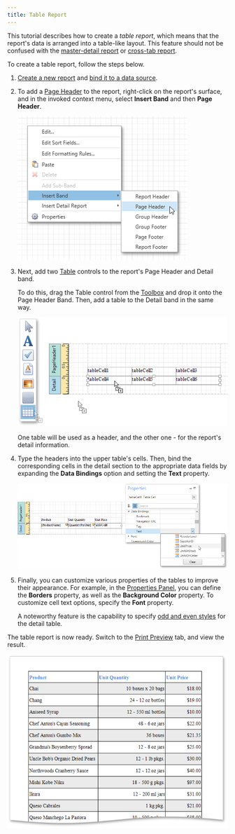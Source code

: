 ```yaml
---
title: Table Report
---
```

This tutorial describes how to create a _table report_, which means that the report's data is arranged into a table-like layout. This feature should not be confused with the [master-detail report](../../../../../interface-elements-for-desktop/articles/report-designer/report-designer-for-wpf/report-types/master-detail-report.md) or [cross-tab report](../../../../../interface-elements-for-desktop/articles/report-designer/report-designer-for-wpf/report-types/cross-tab-report.md).

To create a table report, follow the steps below.
1. [Create a new report](../../../../../interface-elements-for-desktop/articles/report-designer/report-designer-for-wpf/creating-reports/basic-operations/create-a-new-report.md) and [bind it to a data source](../../../../../interface-elements-for-desktop/articles/report-designer/report-designer-for-wpf/creating-reports/providing-data/binding-a-report-to-data.md).
2. To add a [Page Header](../../../../../interface-elements-for-desktop/articles/report-designer/report-designer-for-wpf/report-elements/report-bands.md) to the report, right-click on the report's surface, and in the invoked context menu, select **Insert Band** and then **Page Header**.
	
	![EUD_WpfReportDersigner_TableReport_1](../../../../images/Img123471.png)
3. Next, add two [Table](../../../../../interface-elements-for-desktop/articles/report-designer/report-designer-for-wpf/report-elements/report-controls.md) controls to the report's Page Header and Detail band.
	
	To do this, drag the Table control from the [Toolbox](../../../../../interface-elements-for-desktop/articles/report-designer/report-designer-for-wpf/interface-elements/control-toolbox.md) and drop it onto the Page Header Band. Then, add a table to the Detail band in the same way.
	
	![EUD_WpfReportDersigner_TableReport_2](../../../../images/Img123472.png)
	
	One table will be used as a header, and the other one - for the report's detail information.
4. Type the headers into the upper table's cells. Then, bind the corresponding cells in the detail section to the appropriate data fields by expanding the **Data Bindings** option and setting the **Text** property.
	
	![EUD_WpfReportDersigner_TableReport_3](../../../../images/Img123473.png)
5. Finally, you can customize various properties of the tables to improve their appearance. For example, in the [Properties Panel](../../../../../interface-elements-for-desktop/articles/report-designer/report-designer-for-wpf/interface-elements/properties-panel.md), you can define the **Borders** property, as well as the **Background Color** property. To customize cell text options, specify the **Font** property.
	
	A noteworthy feature is the capability to specify [odd and even styles](../../../../../interface-elements-for-desktop/articles/report-designer/report-designer-for-wpf/creating-reports/appearance-customization/use-odd-and-even-styles.md) for the detail table.

The table report is now ready. Switch to the [Print Preview](../../../../../interface-elements-for-desktop/articles/report-designer/report-designer-for-wpf/document-preview.md) tab, and view the result.

![EUD_WpfReportDersigner_TableReport_Result](../../../../images/Img123474.png)